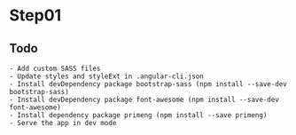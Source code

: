 # Step01

## Todo

    - Add custom SASS files
    - Update styles and styleExt in .angular-cli.json
    - Install devDependency package bootstrap-sass (npm install --save-dev bootstrap-sass)
    - Install devDependency package font-awesome (npm install --save-dev font-awesome)
    - Install dependency package primeng (npm install --save primeng)
    - Serve the app in dev mode